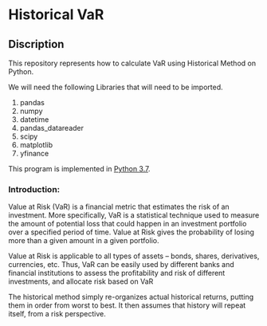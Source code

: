 # Historical VaR

## Discription  
This repository represents how to calculate VaR using Historical Method on Python.

We will need the following Libraries that will need to be imported.

1. pandas
2. numpy
3. datetime
4. pandas_datareader
5. scipy
6. matplotlib
7. yfinance


This program is implemented in [Python 3.7](https://www.python.org/downloads/release/python-377/). 

### Introduction:

Value at Risk (VaR) is a financial metric that estimates the risk of an investment. More specifically, VaR is a statistical technique used to measure the amount of potential loss that could happen in an investment portfolio over a specified period of time. Value at Risk gives the probability of losing more than a given amount in a given portfolio.

Value at Risk is applicable to all types of assets – bonds, shares, derivatives, currencies, etc. Thus, VaR can be easily used by different banks and financial institutions to assess the profitability and risk of different investments, and allocate risk based on VaR

The historical method simply re-organizes actual historical returns, putting them in order from worst to best. It then assumes that history will repeat itself, from a risk perspective. 